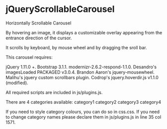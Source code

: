 jQueryScrollableCarousel
========================

Horizontally Scrollable Carousel

By hovering an image, it displays a customizable overlay appearing from the entrance direction of the cursor.

It scrolls by keyboard, by mouse wheel and by dragging the sroll bar.

This carousel requires:

jQuery 1.11.0 +.
Bootstrap 3.1.1.
modernizr-2.6.2-respond-1.1.0.
Desandro's imagesLoaded PACKAGED v3.0.4.
Brandon Aaron's jquery-mousewheel.
Malihu's jquery custom scrollbars plugin.
Codrop's jquery.hoverdir.js v1.1.0 (modified).

All required scripts are included in js/plugins.js.

There are 4 categories available:
category1
category2
category3
category4

If you need to style category colours, you can do so in css.css.
If you need to change category names please declare them in js/plugins.js in line 35 col 1571.
